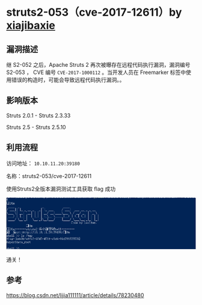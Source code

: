 # struts2-053（cve-2017-12611）by [xiajibaxie](https://github.com/xiajibaxie)

## 漏洞描述

继 S2-052 之后，Apache Struts 2 再次被曝存在远程代码执行漏洞，漏洞编号 S2-053 ， CVE 编号 `CVE-2017-1000112` 。当开发人员在 Freemarker 标签中使用错误的构造时，可能会导致远程代码执行漏洞。。

## 影响版本

Struts 2.0.1 - Struts 2.3.33

Struts 2.5 - Struts 2.5.10

## 利用流程

访问地址： `10.10.11.20:39180`

名称：struts2-053/cve-2017-12611

使用Struts2全版本漏洞测试工具获取 flag 成功

![](./1.png)





通关！

## 参考

https://blog.csdn.net/lijia111111/article/details/78230480

